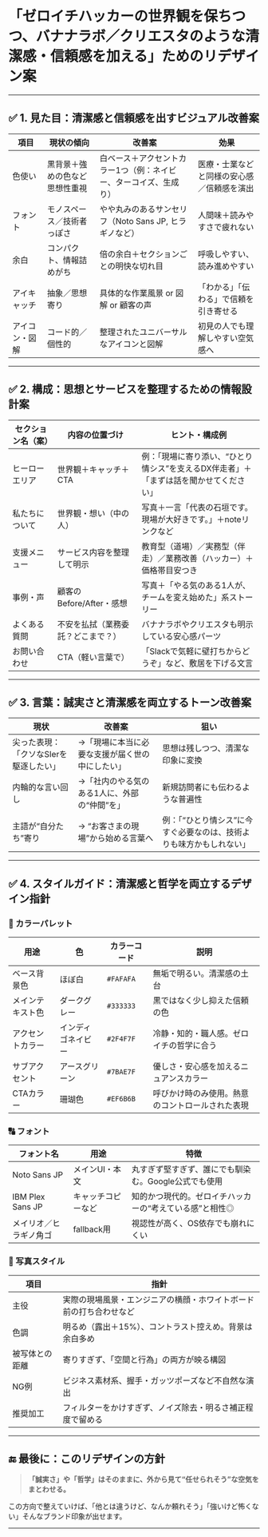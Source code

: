 # 「ゼロイチハッカーの世界観を保ちつつ、バナナラボ／クリエスタのような清潔感・信頼感を加える」ためのリデザイン案

---

## ✅ 1. 見た目：清潔感と信頼感を出すビジュアル改善案

| 項目      | 現状の傾向           | 改善案                                | 効果                    |
| ------- | --------------- | ---------------------------------- | --------------------- |
| 色使い     | 黒背景＋強めの色など思想性重視 | 白ベース＋アクセントカラー1つ（例：ネイビー、ターコイズ、生成り）  | 医療・士業などと同様の安心感／信頼感を演出 |
| フォント    | モノスペース／技術者っぽさ   | やや丸みのあるサンセリフ（Noto Sans JP, ヒラギノなど） | 人間味＋読みやすさで疲れない        |
| 余白      | コンパクト、情報詰めがち    | 倍の余白＋セクションごとの明快な切れ目                | 呼吸しやすい、読み進めやすい        |
| アイキャッチ  | 抽象／思想寄り         | 具体的な作業風景 or 図解 or 顧客の声             | 「わかる」「伝わる」で信頼を引き寄せる   |
| アイコン・図解 | コード的／個性的        | 整理されたユニバーサルなアイコンと図解                | 初見の人でも理解しやすい空気感へ      |

---

## ✅ 2. 構成：思想とサービスを整理するための情報設計案

| セクション名（案） | 内容の位置づけ            | ヒント・構成例                                       |
| --------- | ------------------ | --------------------------------------------- |
| ヒーローエリア   | 世界観＋キャッチ＋CTA       | 例：「現場に寄り添い、“ひとり情シス”を支えるDX伴走者」＋「まずは話を聞かせてください」 |
| 私たちについて   | 世界観・想い（中の人）        | 写真＋一言「代表の石垣です。現場が大好きです。」＋noteリンクなど            |
| 支援メニュー    | サービス内容を整理して明示      | 教育型（道場）／実務型（伴走）／業務改善（ハッカー）＋価格帯目安つき            |
| 事例・声      | 顧客のBefore/After・感想 | 写真＋「やる気のある1人が、チームを変え始めた」系ストーリー                |
| よくある質問    | 不安を払拭（業務委託？どこまで？）  | バナナラボやクリエスタも明示している安心感パーツ                      |
| お問い合わせ    | CTA（軽い言葉で）         | 「Slackで気軽に壁打ちからどうぞ」など、敷居を下げる文言                |

---

## ✅ 3. 言葉：誠実さと清潔感を両立するトーン改善案

| 現状                    | 改善案                      | 狙い                                  |
| --------------------- | ------------------------ | ----------------------------------- |
| 尖った表現：「クソなSIerを駆逐したい」 | →「現場に本当に必要な支援が届く世の中にしたい」 | 思想は残しつつ、清潔な印象に変換                    |
| 内輪的な言い回し              | →「社内のやる気のある1人に、外部の“仲間”を」 | 新規訪問者にも伝わるような普遍性                    |
| 主語が“自分たち”寄り           | → “お客さまの現場”から始める言葉へ      | 例：「“ひとり情シス”に今すぐ必要なのは、技術よりも味方かもしれない」 |

---

## ✅ 4. スタイルガイド：清潔感と哲学を両立するデザイン指針

### 🎨 カラーパレット

| 用途       | 色         | カラーコード    | 説明                       |
| -------- | --------- | --------- | ------------------------ |
| ベース背景色   | ほぼ白       | `#FAFAFA` | 無垢で明るい。清潔感の土台            |
| メインテキスト色 | ダークグレー    | `#333333` | 黒ではなく少し抑えた信頼の色           |
| アクセントカラー | インディゴネイビー | `#2F4F7F` | 冷静・知的・職人感。ゼロイチの哲学に合う     |
| サブアクセント  | アースグリーン   | `#7BAE7F` | 優しさ・安心感を加えるニュアンスカラー      |
| CTAカラー   | 珊瑚色       | `#EF6B6B` | 呼びかけ時のみ使用。熱意のコントロールされた表現 |

### 🔠 フォント

| フォント名            | 用途        | 特徴                            |
| ---------------- | --------- | ----------------------------- |
| Noto Sans JP     | メインUI・本文  | 丸すぎず堅すぎず、誰にでも馴染む。Google公式でも使用 |
| IBM Plex Sans JP | キャッチコピーなど | 知的かつ現代的。ゼロイチハッカーの“考えている感”と相性◎ |
| メイリオ／ヒラギノ角ゴ      | fallback用 | 視認性が高く、OS依存でも崩れにくい            |

### 📸 写真スタイル

| 項目      | 指針                                |
| ------- | --------------------------------- |
| 主役      | 実際の現場風景・エンジニアの横顔・ホワイトボード前の打ち合わせなど |
| 色調      | 明るめ（露出＋15%）、コントラスト控えめ。背景は余白多め     |
| 被写体との距離 | 寄りすぎず、「空間と行為」の両方が映る構図             |
| NG例     | ビジネス素材系、握手・ガッツポーズなど不自然な演出         |
| 推奨加工    | フィルターをかけすぎず、ノイズ除去・明るさ補正程度で留める     |

---

## 🔚 最後に：このリデザインの方針

> **「誠実さ」や「哲学」はそのままに、外から見て“任せられそう”な空気をまとわせる。**

この方向で整えていけば、「他とは違うけど、なんか頼れそう」「強いけど怖くない」そんなブランド印象が出せます。

---
